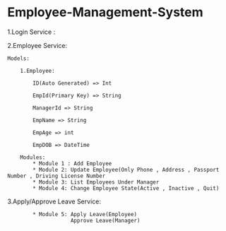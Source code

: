 # Employee-Management-System
1.Login Service :

2.Employee Service:

	Models:

		1.Employee:

			ID(Auto Generated) => Int

			EmpId(Primary Key) => String

			ManagerId => String

			EmpName => String

			EmpAge => int

			EmpDOB => DateTime

	    Modules:
			* Module 1 : Add Employee
			* Module 2: Update Employee(Only Phone , Address , Passport Number , Driving License Number
			* Module 3: List Employees Under Manager
			* Module 4: Change Employee State(Active , Inactive , Quit)

3.Apply/Approve Leave Service:

			* Module 5: Apply Leave(Employee)
						Approve Leave(Manager)
